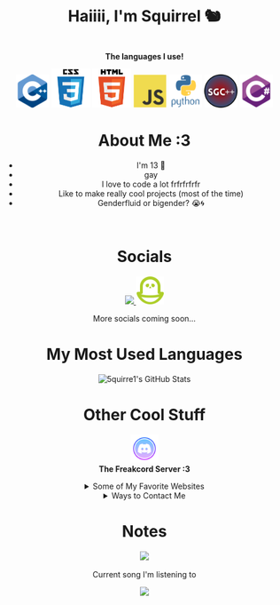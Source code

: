 <!-- Love you all, fr! <3 -->

<h1 align="center">Haiiii, I'm Squirrel 🐿️</h1>
<p align="center">
  <br>
  <b>The languages I use!</b>
</p>
<p align="center">
  <img src="assets/README/languages/cpp.svg" width="60">
  <img src="assets/README/languages/css.svg" width="70">
  <img src="assets/README/languages/html.svg" width="70">
  <img src="assets/README/languages/js.svg" width="60">
  <img src="assets/README/languages/python.svg" width="60">
  <!--<img src="assets/README/languages/Go_dancing!!!.gif" width="60"> (this was commented out cause I don't really use it)-->
  <!--<img src="assets/README/languages/C.svg" width="60"> (this was commented out cause I don't really use it)-->
  <!--<img src="assets/README/languages/lua.svg" width="60"> (this was commented out cause I don't really use it)-->
  <!-- <img src="assets/README/languages/ts.svg" width="60"> (this was commented out cause I don't really use it)-->
  <img src="assets/README/languages/sgc++.png" width="60">
  <img src="assets/README/languages/csharp.svg" width="60">
  <!--<img src="assets/README/languages/qbasic.png" width="60"> (this was commented out cause I don't really use it)-->
  <!--<img src="assets/README/languages/BASIC.png" width="60"> (this was commented out cause I don't really use it)-->
  <!-- ^ I made this btw !!!-->
  



</p>

<h1 align="center">About Me :3</h1>
<ul align="center">
  <li>I'm 13 🍍</li>
  <li>gay</li>
  <li>I love to code a lot frfrfrfrfr</li>
  <li>Like to make really cool projects (most of the time)</li>
  <li>Genderfluid or bigender? 😭🌀</li>
  <!--<li>Furry 🐾🦊</li>-->
</ul>
<br>

<h1 align="center">Socials</h1>
<p align="center">
  <a href="https://bsky.app/profile/5quirre1.bsky.social">
    <img src="https://freakybob.site/images/Bluesky.png" height="50">
  </a>
  <a href="https://pikidiary.lol/@squirrel">
    <img src="/assets/README/icons/piki.png" height="50">
  </a>
</p>
<p align="center">More socials coming soon...</p>

<h1 align="center">My Most Used Languages</h1>
<p align="center">
  <img src="https://github-readme-stats.vercel.app/api/top-langs/?username=5quirre1&theme=radical&show_icons=true&hide_border=true&layout=compact" alt="5quirre1's GitHub Stats">
</p>

<h1 align="center">Other Cool Stuff</h1>
<p align="center">
  <a href="https://discord.gg/T9z27hv7FN">
    <img src="/assets/README/icons/discord.png" height="50">
  </a>
  <br>
  <b>The Freakcord Server :3</b>
</p>

<details align="center">
  <summary>Some of My Favorite Websites</summary>
  <br>
  <a href="https://freakybob.site">
    <img src="https://freakybob.site/images/FreakybobDOTsite.png" width="70">
  </a>
  <a href="https://blog.freakybob.site">
    <img src="https://freakybob.site/images/freakyblog.png" width="70">
  </a>
  <a href="https://freakybrowse.freakybob.site">
    <img src="https://freakybrowse.freakybob.site/icons/icon.png" width="70">
  </a>
  <a href="https://swag.freakybob.site/">
    <img src="https://github.com/nomaakip.png" width="70">
  </a>
  <a href="https://wish.freakybob.site">
    <img src="https://github.com/wish13yt.png" width="70">
  </a>
  <a href="https://squirrel.freakybob.site">
    <img src="https://squirrel.freakybob.site/assets/WEBSITE/boykisser.png" width="70">
  </a>
  <a href="https://greg.com">
    <img src="/assets/README/icons/greg.jpeg" width="69" height="70">
  </a>
</details>

<details align="center">
  <summary>Ways to Contact Me</summary>
  <p align="center">
    <a href="https://discord.com/users/1127731486485921813">
      <img src="assets/README/languages/DISCORD.svg" height="75">
    </a>
    <a href="mailto:squirrelhomebrew@gmail.com">
      <img src="assets/README/icons/svgs/Gmail.svg" height="75">
    </a>
  </p>
</details>

<h1 align="center">Notes</h1>

<p align="center">
  <img src="https://forthebadge.com/images/badges/i-fucking-hate-java.svg">
</p>

<p align="center">Current song I'm listening to</p>

<p align="center">
  <img src="https://last-fm-ruby.vercel.app/?username=Squirre1Z">
</p>


